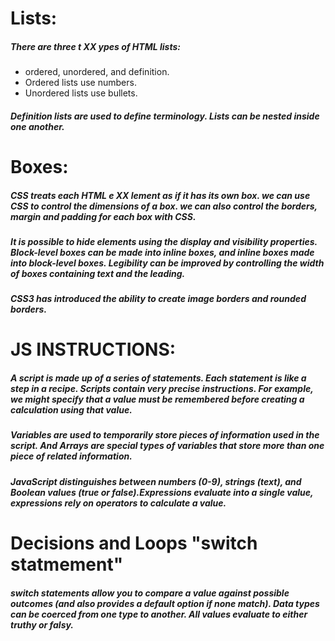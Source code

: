 # Lists:

##### There are three t XX ypes of HTML lists: 
- ordered, unordered, and definition.
- Ordered lists use numbers.
- Unordered lists use bullets.

##### Definition lists are used to define terminology. Lists can be nested inside one another.

# Boxes:

##### CSS treats each HTML e XX lement as if it has its own box. we can use CSS to control the dimensions of a box. we can also control the borders, margin and padding for each box with CSS.

##### It is possible to hide elements using the display and visibility properties. Block-level boxes can be made into inline boxes, and inline boxes made into block-level boxes. Legibility can be improved by controlling the width of boxes containing text and the leading.

##### CSS3 has introduced the ability to create image borders and rounded borders.

# JS INSTRUCTIONS:

##### A script is made up of a series of statements. Each statement is like a step in a recipe. Scripts contain very precise instructions. For example, we might specify that a value must be remembered before creating a calculation using that value. 
##### Variables are used to temporarily store pieces of information used in the script. And Arrays are special types of variables that store more than one piece of related information.

##### JavaScript distinguishes between numbers (0-9), strings (text), and Boolean values (true or false).Expressions evaluate into a single value, expressions rely on operators to calculate a value.

# Decisions and Loops "switch statmement"
##### switch statements allow you to compare a value against possible outcomes (and also provides a default option if none match). Data types can be coerced from one type to another. All values evaluate to either truthy or falsy.